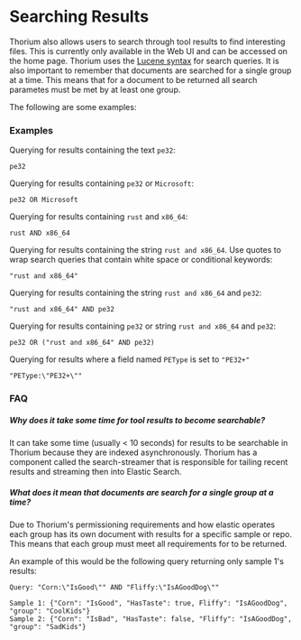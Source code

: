 # Searching Results

Thorium also allows users to search through tool results to find interesting
files. This is currently only available in the Web UI and can be accessed on
the home page. Thorium uses the [Lucene syntax](https://www.elastic.co/guide/en/kibana/current/lucene-query.html)
 for search queries. It is also important to remember that documents are
searched for a single group at a time. This means that for a document to be
returned all search parametes must be met by at least one group.

The following are some examples:

### Examples

Querying for results containing the text `pe32`:

```
pe32
````

Querying for results containing `pe32` or `Microsoft`:

```
pe32 OR Microsoft
```

Querying for results containing `rust` and `x86_64`:
```
rust AND x86_64
```

Querying for results containing the string `rust and x86_64`. Use quotes to
wrap search queries that contain white space or conditional keywords:
```
"rust and x86_64"
```

Querying for results containing the string `rust and x86_64` and `pe32`:
```
"rust and x86_64" AND pe32
```

Querying for results containing `pe32` or string `rust and x86_64` and `pe32`:
```
pe32 OR ("rust and x86_64" AND pe32)
```

Querying for results where a field named `PEType` is set to `"PE32+"`

```
"PEType:\"PE32+\""
```

### FAQ

##### Why does it take some time for tool results to become searchable?

It can take some time (usually < 10 seconds) for results to be searchable in 
Thorium because they are indexed asynchronously. Thorium has a component called
the search-streamer that is responsible for tailing recent results and
streaming then into Elastic Search.

##### What does it mean that documents are search for a single group at a time?

Due to Thorium's permissioning requirements and how elastic operates each group
has its own document with results for a specific sample or repo. This means
that each group must meet all requirements for to be returned.

An example of this would be the following query returning only sample 1's results:

```
Query: "Corn:\"IsGood\"" AND "Fliffy:\"IsAGoodDog\""

Sample 1: {"Corn": "IsGood", "HasTaste": true, Fliffy": "IsAGoodDog", "group": "CoolKids"}
Sample 2: {"Corn": "IsBad", "HasTaste": false, "Fliffy": "IsAGoodDog", "group": "SadKids"}
````
